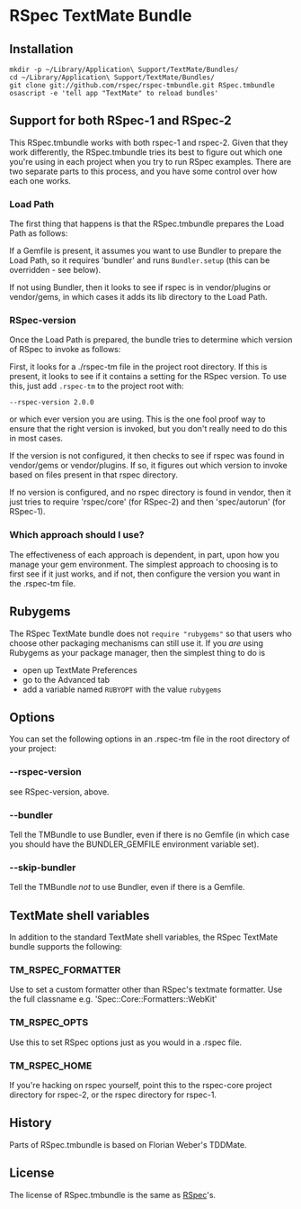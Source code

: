 # RSpec TextMate Bundle

## Installation

    mkdir -p ~/Library/Application\ Support/TextMate/Bundles/
    cd ~/Library/Application\ Support/TextMate/Bundles/
    git clone git://github.com/rspec/rspec-tmbundle.git RSpec.tmbundle
    osascript -e 'tell app "TextMate" to reload bundles'

## Support for both RSpec-1 and RSpec-2

This RSpec.tmbundle works with both rspec-1 and rspec-2. Given that they work
differently, the RSpec.tmbundle tries its best to figure out which one you're
using in each project when you try to run RSpec examples. There are two
separate parts to this process, and you have some control over how each one
works.

### Load Path

The first thing that happens is that the RSpec.tmbundle prepares the Load Path
as follows:

If a Gemfile is present, it assumes you want to use Bundler to prepare the Load Path,
so it requires 'bundler' and runs `Bundler.setup` (this can be overridden - see below).

If not using Bundler, then it looks to see if rspec is in vendor/plugins or vendor/gems,
in which cases it adds its lib directory to the Load Path.

### RSpec-version

Once the Load Path is prepared, the bundle tries to determine which version of
RSpec to invoke as follows:

First, it looks for a ./rspec-tm file in the project root directory. If this
is present, it looks to see if it contains a setting for the RSpec version. To
use this, just add `.rspec-tm` to the project root with:

    --rspec-version 2.0.0

or which ever version you are using. This is the one fool proof way to ensure
that the right version is invoked, but you don't really need to do this in most
cases.

If the version is not configured, it then checks to see if rspec was found in
vendor/gems or vendor/plugins. If so, it figures out which version to invoke
based on files present in that rspec directory.

If no version is configured, and no rspec directory is found in vendor, then
it just tries to require 'rspec/core' (for RSpec-2) and then 'spec/autorun' (for
RSpec-1).

### Which approach should I use?

The effectiveness of each approach is dependent, in part, upon how you manage
your gem environment. The simplest approach to choosing is to first see if it
just works, and if not, then configure the version you want in the .rspec-tm file.

## Rubygems

The RSpec TextMate bundle does not `require "rubygems"` so that users who
choose other packaging mechanisms can still use it. If you _are_ using Rubygems
as your package manager, then the simplest thing to do is

* open up TextMate Preferences
* go to the Advanced tab
* add a variable named `RUBYOPT` with the value `rubygems`

## Options

You can set the following options in an .rspec-tm file in the root directory of
your project:

### --rspec-version
see RSpec-version, above.

### --bundler
Tell the TMBundle to use Bundler, even if there is no Gemfile (in which case
you should have the BUNDLER_GEMFILE environment variable set).

### --skip-bundler
Tell the TMBundle _not_ to use Bundler, even if there is a Gemfile.

## TextMate shell variables

In addition to the standard TextMate shell variables, the RSpec TextMate bundle
supports the following:

### TM_RSPEC_FORMATTER
Use to set a custom formatter other than RSpec's textmate formatter. Use the
full classname e.g. 'Spec::Core::Formatters::WebKit'

### TM_RSPEC_OPTS
Use this to set RSpec options just as you would in a .rspec file.

### TM_RSPEC_HOME
If you're hacking on rspec yourself, point this to the rspec-core project
directory for rspec-2, or the rspec directory for rspec-1.

## History
Parts of RSpec.tmbundle is based on Florian Weber's TDDMate.

## License
The license of RSpec.tmbundle is the same as [RSpec](http://github.com/rspec/rspec/blob/master/License.txt)'s.


